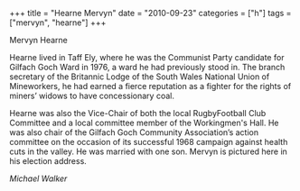 +++
title = "Hearne Mervyn"
date = "2010-09-23"
categories = ["h"]
tags = ["mervyn", "hearne"]
+++

Mervyn Hearne

Hearne lived in Taff Ely, where he was the Communist Party candidate for Gilfach Goch Ward in 1976, a ward he had previously stood in. The branch secretary of the Britannic Lodge of the South Wales National Union of Mineworkers, he had earned a fierce reputation as a fighter for the rights of miners’ widows to have concessionary coal.

Hearne was also the Vice-Chair of both the local RugbyFootball Club Committee and a local committee member of the Workingmen's Hall. He was also chair of the Gilfach Goch Community Association’s action committee on the occasion of its successful 1968 campaign against health cuts in the valley. He was married with one son. Mervyn is pictured here in his election address. 

_Michael Walker_
